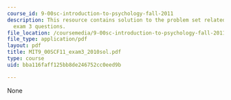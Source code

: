 ```yaml
---
course_id: 9-00sc-introduction-to-psychology-fall-2011
description: This resource contains solution to the problem set related to 2010 practice
  exam 3 questions.
file_location: /coursemedia/9-00sc-introduction-to-psychology-fall-2011/bba116faff125bb8de246752cc0eed9b_MIT9_00SCF11_exam3_2010sol.pdf
file_type: application/pdf
layout: pdf
title: MIT9_00SCF11_exam3_2010sol.pdf
type: course
uid: bba116faff125bb8de246752cc0eed9b

---
```

None